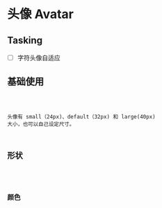 # 头像 Avatar

## Tasking

- [ ] 字符头像自适应

## 基础使用

<code src="./demos/basic.vue" />

头像有 small（24px)、default（32px) 和 large(40px) 大小，也可以自己设定尺寸。

## 形状

<code src="./demos/shape.vue" />

## 颜色

<code src="./demos/color.vue" />
